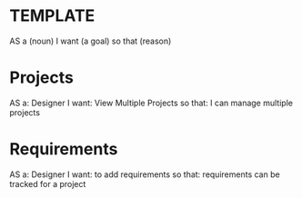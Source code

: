 # TEMPLATE
AS a (noun) 
I want (a goal) 
so that (reason)


# Projects

AS a: Designer
I want: View Multiple Projects
so that: I can manage multiple projects


# Requirements

AS a: Designer
I want: to add requirements 
so that: requirements can be tracked for a project